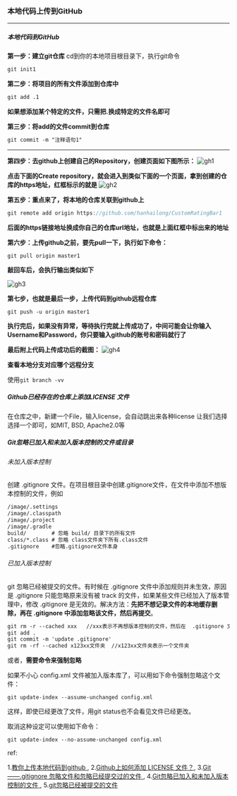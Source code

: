 ### 本地代码上传到GitHub 

------

##### 本地代码到GitHub

**第一步：建立git仓库** 
cd到你的本地项目根目录下，执行git命令

```xml
git init1
```

**第二步：将项目的所有文件添加到仓库中**

```xml
git add .1
```

**如果想添加某个特定的文件，只需把.换成特定的文件名即可**

**第三步：将add的文件commit到仓库**

```xml
git commit -m "注释语句1"
```

------

**第四步：去github上创建自己的Repository，创建页面如下图所示：** 
![gh1](../images/gh1.jpg)

**点击下面的Create repository，就会进入到类似下面的一个页面，拿到创建的仓库的https地址，红框标示的就是** 
![gh2](../images/gh2.jpg)

**第五步：重点来了，将本地的仓库关联到github上**

```js
git remote add origin https://github.com/hanhailong/CustomRatingBar1
```

**后面的https链接地址换成你自己的仓库url地址，也就是上面红框中标出来的地址**

**第六步：上传github之前，要先pull一下，执行如下命令：**

```
git pull origin master1
```

**敲回车后，会执行输出类似如下** 

![gh3](../images/gh3.jpg)





**第七步，也就是最后一步，上传代码到github远程仓库**

```
git push -u origin master1
```

**执行完后，如果没有异常，等待执行完就上传成功了，中间可能会让你输入Username和Password，你只要输入github的账号和密码就行了**

**最后附上代码上传成功后的截图：** 
![gh4](../images/gh4.jpg)



**查看本地分支对应哪个远程分支**

使用`git branch -vv`



##### Github已经存在的仓库上添加LICENSE 文件

在仓库之中，新建一个File，输入license，会自动跳出来各种license 让我们选择选择一个即可，如MIT, BSD, Apache2.0等



##### Git忽略已加入和未加入版本控制的文件或目录

###### 未加入版本控制

创建 .gitignore 文件。在项目根目录中创建.gitignore文件，在文件中添加不想版本控制的文件，例如

```xml
/image/.settings  
/image/.classpath
/image/.project
/image/.gradle
build/        # 忽略 build/ 目录下的所有文件
class/*.class # 忽略 class文件夹下所有.class文件
.gitignore    #忽略.gitignore文件本身
```

###### 已加入版本控制

git 忽略已经被提交的文件。有时候在 .gitignore 文件中添加规则并未生效，原因是 .gitignore 只能忽略原来没有被 track 的文件，如果某些文件已经加入了版本管理中，修改 .gitignore 是无效的。解决方法：**先把不想记录文件的本地缓存删除，再在 .gitignore 中添加忽略该文件，然后再提交**。

```xml
git rm -r --cached xxx   //xxx表示不再想版本控制的文件，然后在  .gitignore 文件中加入该忽略的文件 
git add .
git commit -m 'update .gitignore'
git rm -rf --cached x123xx文件夹  //x123xx文件夹表示一个文件夹
```

或者，**需要命令来强制忽略**

如果不小心 config.xml 文件被加入版本库了，可以用如下命令强制忽略这个文件：

```
git update-index --assume-unchanged config.xml
```

这样，即使已经更改了文件，用git status也不会看见文件已经更改。

取消这种设定可以使用如下命令：

```
git update-index --no-assume-unchanged config.xml
```





ref:

1.[教你上传本地代码到github ](https://blog.csdn.net/hanhailong726188/article/details/46738929),   2.[Github上如何添加 LICENSE 文件？](http://www.cnblogs.com/chenmingjun/p/8555906.html),   3.[Git——.gitignore 忽略文件和忽略已经提交过的文件 ](https://blog.csdn.net/revitalizing/article/details/51337509),   4.[Git忽略已加入和未加入版本控制的文件 ](https://blog.csdn.net/zhangbinu/article/details/69375250?utm_source=itdadao&utm_medium=referral),   5.[git忽略已经被提交的文件](https://segmentfault.com/q/1010000000430426)